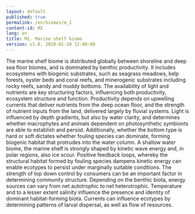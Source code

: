 ```yaml
---
layout: default
published: true
permalink: /en/biomes/m_1
content-id: M1
lang: en
title: M1. Marine shelf biome
version: v1.0, 2020-01-20 12:00:00
---
```


The marine shelf biome is distributed globally between shoreline and deep sea floor biomes, and is dominated by benthic productivity. It includes ecosystems with biogenic substrates, such as seagrass meadows, kelp forests, oyster beds and coral reefs, and minerogenic substrates including rocky reefs, sandy and muddy bottoms. The availability of light and nutrients are key structuring factors, influencing both productivity, ecosystem structure and function. Productivity depends on upwelling currents that deliver nutrients from the deep ocean floor, and the strength of nutrient inputs from the land, delivered largely by fluvial systems. Light is influenced by depth gradients, but also by water clarity, and determines whether macrophytes and animals dependent on photosynthetic symbionts are able to establish and persist. Additionally, whether the bottom type is hard or soft dictates whether fouling species can dominate, forming biogenic habitat that protrudes into the water column. A shallow water biome, the marine shelf is strongly shaped by kinetic wave energy and, in polar regions, also ice scour. Positive feedback loops, whereby the structural habitat formed by fouling species dampens kinetic energy can enable ecotypes to persist under marginally suitable conditions. The strength of top down control by consumers can be an important factor in determining community structure. Depending on the benthic biota, energy sources can vary from net autotrophic to net heterotrophic. Temperature and to a lesser extent salinity influence the presence and identity of dominant habitat-forming biota. Currents can influence ecotypes by determining patterns of larval dispersal, as well as flow of resources. 

